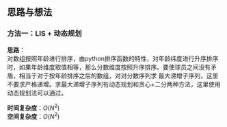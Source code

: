 ## 思路与想法
### 方法一：LIS + 动态规划
**思路**：  
对数组按照年龄进行排序，由python排序函数的特性，对年龄纬度进行升序排序时，如果年龄维度取值相等，那么分数维度按照升序排序。要使球员之间没有矛盾，相当于对于按年龄排序之后的数组，对对分数序列求
最大递增子序列，这里不要求严格递增。求最大递增子序列有动态规划和贪心+二分两种方法，这里使用动态规划法可以通过。


**时间复杂度**：*O*(*N*<sup>2</sup>)  
**空间复杂度**：*O*(*N*<sup>2</sup>)
